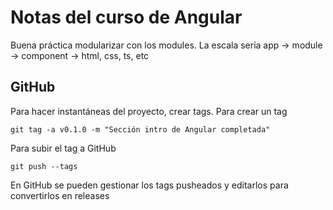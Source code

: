 
# Notas del curso de Angular

Buena práctica modularizar con los modules. La escala sería app -> module -> component -> html, css, ts, etc

## GitHub

Para hacer instantáneas del proyecto, crear tags.
Para crear un tag
```cmd:
git tag -a v0.1.0 -m "Sección intro de Angular completada"
```

Para subir el tag a GitHub
```cmd:
git push --tags
```

En GitHub se pueden gestionar los tags pusheados y editarlos para convertirlos en releases
